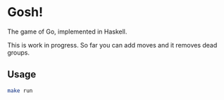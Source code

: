 # Gosh!

The game of Go, implemented in Haskell.

This is work in progress. So far you can add moves and it removes dead
groups.

## Usage

```bash
make run
```

